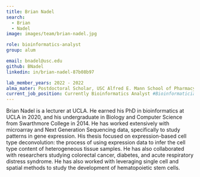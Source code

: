 ```yaml
---
title: Brian Nadel
search:
  - Brian 
  - Nadel
image: images/team/brian-nadel.jpg

role: bioinformatics-analyst
group: alum

email: bnadel@usc.edu
github: BNadel
linkedin: in/brian-nadel-87b08b97

lab_member_years: 2022 - 2022
alma_mater: Postdoctoral Scholar, USC Alfred E. Mann School of Pharmacy and Pharmaceutical Sciences
current_job_position: Currently Bioinformatics Analyst #Bioinformatician at KAISER PERMANENTE REGIONAL LABORATORY
---
```


Brian Nadel is a lecturer at UCLA. He earned his PhD in bioinformatics at UCLA in 2020, and his undergraduate in Biology and Computer Science from Swarthmore College in 2014. He has worked extensively with microarray and Next Generation Sequencing data, specifically to study patterns in gene expression. His thesis focused on expression-based cell type deconvolution: the process of using expression data to infer the cell type content of heterogeneous tissue samples. He has also collaborated with researchers studying colorectal cancer, diabetes, and acute respiratory distress syndrome. He has also worked with leveraging single cell and spatial methods to study the development of hematopoietic stem cells.
